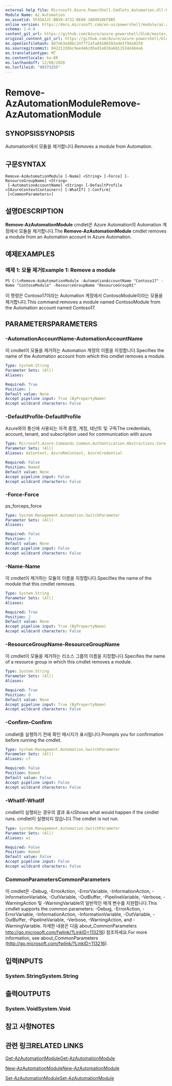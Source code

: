 ```yaml
---
external help file: Microsoft.Azure.PowerShell.Cmdlets.Automation.dll-Help.xml
Module Name: Az.Automation
ms.assetid: 5F45A12C-BB50-4732-BE80-188491DEF8B5
online version: https://docs.microsoft.com/en-us/powershell/module/az.automation/remove-azautomationmodule
schema: 2.0.0
content_git_url: https://github.com/Azure/azure-powershell/blob/master/src/Automation/Automation/help/Remove-AzAutomationModule.md
original_content_git_url: https://github.com/Azure/azure-powershell/blob/master/src/Automation/Automation/help/Remove-AzAutomationModule.md
ms.openlocfilehash: 8d7e63ed8bc24f772afa84106592ede5f9da9250
ms.sourcegitcommit: 04221336bc9eed46c05ed1e828a6811534d4b4ab
ms.translationtype: MT
ms.contentlocale: ko-KR
ms.lasthandoff: 12/08/2020
ms.locfileid: "98373255"
---
```

# <span data-ttu-id="8c05b-101">Remove-AzAutomationModule</span><span class="sxs-lookup"><span data-stu-id="8c05b-101">Remove-AzAutomationModule</span></span>

## <span data-ttu-id="8c05b-102">SYNOPSIS</span><span class="sxs-lookup"><span data-stu-id="8c05b-102">SYNOPSIS</span></span>
<span data-ttu-id="8c05b-103">Automation에서 모듈을 제거합니다.</span><span class="sxs-lookup"><span data-stu-id="8c05b-103">Removes a module from Automation.</span></span>

## <span data-ttu-id="8c05b-104">구문</span><span class="sxs-lookup"><span data-stu-id="8c05b-104">SYNTAX</span></span>

```
Remove-AzAutomationModule [-Name] <String> [-Force] [-ResourceGroupName] <String>
 [-AutomationAccountName] <String> [-DefaultProfile <IAzureContextContainer>] [-WhatIf] [-Confirm]
 [<CommonParameters>]
```

## <span data-ttu-id="8c05b-105">설명</span><span class="sxs-lookup"><span data-stu-id="8c05b-105">DESCRIPTION</span></span>
<span data-ttu-id="8c05b-106">**Remove-AzAutomationModule** cmdlet은 Azure Automation의 Automation 계정에서 모듈을 제거합니다.</span><span class="sxs-lookup"><span data-stu-id="8c05b-106">The **Remove-AzAutomationModule** cmdlet removes a module from an Automation account in Azure Automation.</span></span>

## <span data-ttu-id="8c05b-107">예제</span><span class="sxs-lookup"><span data-stu-id="8c05b-107">EXAMPLES</span></span>

### <span data-ttu-id="8c05b-108">예제 1: 모듈 제거</span><span class="sxs-lookup"><span data-stu-id="8c05b-108">Example 1: Remove a module</span></span>
```
PS C:\>Remove-AzAutomationModule -AutomationAccountName "Contoso17" -Name "ContosoModule" -ResourceGroupName "ResourceGroup01"
```

<span data-ttu-id="8c05b-109">이 명령은 Contoso17이라는 Automation 계정에서 ContosoModule이라는 모듈을 제거합니다.</span><span class="sxs-lookup"><span data-stu-id="8c05b-109">This command removes a module named ContosoModule from the Automation account named Contoso17.</span></span>

## <span data-ttu-id="8c05b-110">PARAMETERS</span><span class="sxs-lookup"><span data-stu-id="8c05b-110">PARAMETERS</span></span>

### <span data-ttu-id="8c05b-111">-AutomationAccountName</span><span class="sxs-lookup"><span data-stu-id="8c05b-111">-AutomationAccountName</span></span>
<span data-ttu-id="8c05b-112">이 cmdlet이 모듈을 제거하는 Automation 계정의 이름을 지정합니다.</span><span class="sxs-lookup"><span data-stu-id="8c05b-112">Specifies the name of the Automation account from which this cmdlet removes a module.</span></span>

```yaml
Type: System.String
Parameter Sets: (All)
Aliases:

Required: True
Position: 1
Default value: None
Accept pipeline input: True (ByPropertyName)
Accept wildcard characters: False
```

### <span data-ttu-id="8c05b-113">-DefaultProfile</span><span class="sxs-lookup"><span data-stu-id="8c05b-113">-DefaultProfile</span></span>
<span data-ttu-id="8c05b-114">Azure와의 통신에 사용되는 자격 증명, 계정, 테넌트 및 구독</span><span class="sxs-lookup"><span data-stu-id="8c05b-114">The credentials, account, tenant, and subscription used for communication with azure</span></span>

```yaml
Type: Microsoft.Azure.Commands.Common.Authentication.Abstractions.Core.IAzureContextContainer
Parameter Sets: (All)
Aliases: AzContext, AzureRmContext, AzureCredential

Required: False
Position: Named
Default value: None
Accept pipeline input: False
Accept wildcard characters: False
```

### <span data-ttu-id="8c05b-115">-Force</span><span class="sxs-lookup"><span data-stu-id="8c05b-115">-Force</span></span>
<span data-ttu-id="8c05b-116">ps_force</span><span class="sxs-lookup"><span data-stu-id="8c05b-116">ps_force</span></span>

```yaml
Type: System.Management.Automation.SwitchParameter
Parameter Sets: (All)
Aliases:

Required: False
Position: 3
Default value: None
Accept pipeline input: False
Accept wildcard characters: False
```

### <span data-ttu-id="8c05b-117">-Name</span><span class="sxs-lookup"><span data-stu-id="8c05b-117">-Name</span></span>
<span data-ttu-id="8c05b-118">이 cmdlet이 제거하는 모듈의 이름을 지정합니다.</span><span class="sxs-lookup"><span data-stu-id="8c05b-118">Specifies the name of the module that this cmdlet removes.</span></span>

```yaml
Type: System.String
Parameter Sets: (All)
Aliases:

Required: True
Position: 2
Default value: None
Accept pipeline input: True (ByPropertyName)
Accept wildcard characters: False
```

### <span data-ttu-id="8c05b-119">-ResourceGroupName</span><span class="sxs-lookup"><span data-stu-id="8c05b-119">-ResourceGroupName</span></span>
<span data-ttu-id="8c05b-120">이 cmdlet이 모듈을 제거하는 리소스 그룹의 이름을 지정합니다.</span><span class="sxs-lookup"><span data-stu-id="8c05b-120">Specifies the name of a resource group in which this cmdlet removes a module.</span></span>

```yaml
Type: System.String
Parameter Sets: (All)
Aliases:

Required: True
Position: 0
Default value: None
Accept pipeline input: True (ByPropertyName)
Accept wildcard characters: False
```

### <span data-ttu-id="8c05b-121">-Confirm</span><span class="sxs-lookup"><span data-stu-id="8c05b-121">-Confirm</span></span>
<span data-ttu-id="8c05b-122">cmdlet을 실행하기 전에 확인 메시지가 표시됩니다.</span><span class="sxs-lookup"><span data-stu-id="8c05b-122">Prompts you for confirmation before running the cmdlet.</span></span>

```yaml
Type: System.Management.Automation.SwitchParameter
Parameter Sets: (All)
Aliases: cf

Required: False
Position: Named
Default value: False
Accept pipeline input: False
Accept wildcard characters: False
```

### <span data-ttu-id="8c05b-123">-WhatIf</span><span class="sxs-lookup"><span data-stu-id="8c05b-123">-WhatIf</span></span>
<span data-ttu-id="8c05b-124">cmdlet이 실행되는 경우의 결과 표시</span><span class="sxs-lookup"><span data-stu-id="8c05b-124">Shows what would happen if the cmdlet runs.</span></span>
<span data-ttu-id="8c05b-125">cmdlet이 실행되지 않습니다.</span><span class="sxs-lookup"><span data-stu-id="8c05b-125">The cmdlet is not run.</span></span>

```yaml
Type: System.Management.Automation.SwitchParameter
Parameter Sets: (All)
Aliases: wi

Required: False
Position: Named
Default value: False
Accept pipeline input: False
Accept wildcard characters: False
```

### <span data-ttu-id="8c05b-126">CommonParameters</span><span class="sxs-lookup"><span data-stu-id="8c05b-126">CommonParameters</span></span>
<span data-ttu-id="8c05b-127">이 cmdlet은 -Debug, -ErrorAction, -ErrorVariable, -InformationAction, -InformationVariable, -OutVariable, -OutBuffer, -PipelineVariable, -Verbose, -WarningAction 및 -WarningVariable의 일반적인 매개 변수를 지원합니다.</span><span class="sxs-lookup"><span data-stu-id="8c05b-127">This cmdlet supports the common parameters: -Debug, -ErrorAction, -ErrorVariable, -InformationAction, -InformationVariable, -OutVariable, -OutBuffer, -PipelineVariable, -Verbose, -WarningAction, and -WarningVariable.</span></span> <span data-ttu-id="8c05b-128">자세한 내용은 다음 about_CommonParameters http://go.microsoft.com/fwlink/?LinkID=113216) 참조하세요.</span><span class="sxs-lookup"><span data-stu-id="8c05b-128">For more information, see about_CommonParameters (http://go.microsoft.com/fwlink/?LinkID=113216).</span></span>

## <span data-ttu-id="8c05b-129">입력</span><span class="sxs-lookup"><span data-stu-id="8c05b-129">INPUTS</span></span>

### <span data-ttu-id="8c05b-130">System.String</span><span class="sxs-lookup"><span data-stu-id="8c05b-130">System.String</span></span>

## <span data-ttu-id="8c05b-131">출력</span><span class="sxs-lookup"><span data-stu-id="8c05b-131">OUTPUTS</span></span>

### <span data-ttu-id="8c05b-132">System.Void</span><span class="sxs-lookup"><span data-stu-id="8c05b-132">System.Void</span></span>

## <span data-ttu-id="8c05b-133">참고 사항</span><span class="sxs-lookup"><span data-stu-id="8c05b-133">NOTES</span></span>

## <span data-ttu-id="8c05b-134">관련 링크</span><span class="sxs-lookup"><span data-stu-id="8c05b-134">RELATED LINKS</span></span>

[<span data-ttu-id="8c05b-135">Get-AzAutomationModule</span><span class="sxs-lookup"><span data-stu-id="8c05b-135">Get-AzAutomationModule</span></span>](./Get-AzAutomationModule.md)

[<span data-ttu-id="8c05b-136">New-AzAutomationModule</span><span class="sxs-lookup"><span data-stu-id="8c05b-136">New-AzAutomationModule</span></span>](./New-AzAutomationModule.md)

[<span data-ttu-id="8c05b-137">Set-AzAutomationModule</span><span class="sxs-lookup"><span data-stu-id="8c05b-137">Set-AzAutomationModule</span></span>](./Set-AzAutomationModule.md)


